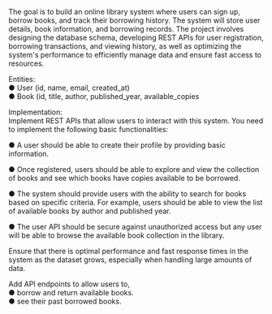 The goal is to build an online library system where users can sign up, borrow books, and
track their borrowing history. The system will store user details, book information, and
borrowing records. The project involves designing the database schema, developing
REST APIs for user registration, borrowing transactions, and viewing history, as well as
optimizing the system's performance to efficiently manage data and ensure fast access to
resources.

Entities: <br>
● User (id, name, email, created_at) <br> 
● Book (id, title, author, published_year, available_copies <br>


Implementation: <br>
Implement REST APIs that allow users to interact with this system. You need to implement
the following basic functionalities: <br>

● A user should be able to create their profile by providing basic information. <br>

● Once registered, users should be able to explore and view the collection of books
and see which books have copies available to be borrowed. <br>

● The system should provide users with the ability to search for books based on
specific criteria. For example, users should be able to view the list of available
books by author and published year. <br>

● The user API should be secure against unauthorized access but any user will be
able to browse the available book collection in the library. <br>

Ensure that there is optimal performance and fast response times in the system as the
dataset grows, especially when handling large amounts of data. <br>

Add API endpoints to allow users to, <br>
● borrow and return available books. <br>
● see their past borrowed books. <br>
